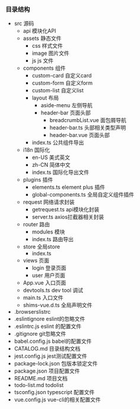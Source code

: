 ### 目录结构
- src 源码
  - api 模块化API
  - assets 静态文件 
    - css 样式文件
    - image 图片文件
    - js js 文件
  - components 组件
    - custom-card 自定义card
    - custom-form 自定义form
    - custom-list 自定义list
    - layout 布局
      - aside-menu 左侧导航
      - header-bar 页面头部
        - breadcrumbList.vue 面包屑导航
        - header-bar.ts 头部相关类型声明
        - header-bar.vue 页面头部
    - index.ts 公共组件导出
  - i18n 国际化
    - en-US 美式英文
    - zh-CN 简体中文
    - index.ts 国际化导出文件
  - plugins 插件
    - elements.ts element plus 插件
    - global-components.ts 全局自定义组件插件
  - request 网络请求封装
    - getrequest.ts api模块化封装
    - server.ts axios拦截器相关封装
  - router 路由
    - modules 模块
    - index.ts 路由导出
  - store 全局store
    - index.ts 
  - views 页面
    - login 登录页面
    - user 用户页面
  - App.vue 入口页面
  - devtools.ts dev tool 调试
  - main.ts 入口文件
  - shims-vue.d.ts 全局声明文件
- .browserslistrc 
- .eslintignore eslint的忽略文件
- .eslintrc.js eslint 的配置文件
- .gitignore git忽略文件
- babel.config.js babel的配置文件
- CATALOG.md 目录结构文档
- jest.config.js jest测试配置文件
- package-lock.json 包版本锁定文件
- package.json 项目配置文件
- README.md 项目文档
- todo-list.md todolist
- tsconfig.json typescript 配置文件
- vue.config.js vue-cli的相关配置文件